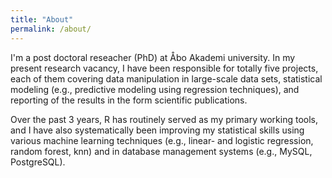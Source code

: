 ```yaml
---
title: "About"
permalink: /about/
---
```


I'm a post doctoral reseacher (PhD) at Åbo Akademi university. In my present research vacancy, I have been responsible for
totally five projects, each of them covering data manipulation in large-scale data sets, statistical modeling (e.g., predictive
modeling using regression techniques), and reporting of the results in the form scientific publications.

Over the past 3 years, R has routinely served as my primary working tools, and I have also systematically been improving my
statistical skills using various machine learning techniques (e.g., linear- and logistic regression, random forest, knn) and in database management systems (e.g., MySQL, PostgreSQL).
